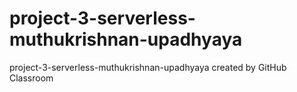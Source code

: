 # project-3-serverless-muthukrishnan-upadhyaya
project-3-serverless-muthukrishnan-upadhyaya created by GitHub Classroom
